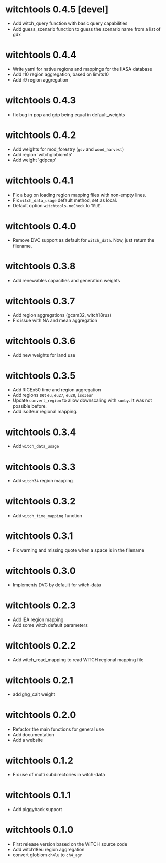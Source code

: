 # witchtools 0.4.5 [devel]
- Add witch_query function with basic query capabilities
- Add guess_scenario function to guess the scenario name from a list of gdx

# witchtools 0.4.4
- Write yaml for native regions and mappings for the IIASA database
- Add r10 region aggregation, based on limits10
- Add r9 region aggregation

# witchtools 0.4.3
- fix bug in pop and gdp being equal in default_weights

# witchtools 0.4.2
- Add weights for mod_forestry (`gsv` and `wood_harvest`)
- Add region 'witchglobiom15'
- Add weight 'gdpcap'

# witchtools 0.4.1
- Fix a bug on loading region mapping files with non-empty lines.
- Fix `witch_data_usage` default method, set as local.
- Default option `witchtools.noCheck` to `TRUE`.

# witchtools 0.4.0
- Remove DVC support as default for `witch_data`. Now, just return the filename.

# witchtools 0.3.8
- Add renewables capacities and generation weights

# witchtools 0.3.7

- Add region aggregations (gcam32, witch18rus)
- Fix issue with NA and mean aggregation

# witchtools 0.3.6

- Add new weights for land use

# witchtools 0.3.5

- Add RICEx50 time and region aggregation
- Add regions set `eu`, `eu27`, `eu28`, `iso3eur`
- Update `convert_region` to allow downscaling with `sumby`. It was not possible before.
- Add iso3eur regional mapping.

# witchtools 0.3.4

- Add `witch_data_usage`

# witchtools 0.3.3

- Add `witch34` region mapping

# witchtools 0.3.2

- Add `witch_time_mapping` function

# witchtools 0.3.1

- Fix warning and missing quote when a space is in the filename

# witchtools 0.3.0

- Implements DVC by default for witch-data

# witchtools 0.2.3

-   Add IEA region mapping
-   Add some witch default parameters

# witchtools 0.2.2

-   Add witch_read_mapping to read WITCH regional mapping file

# witchtools 0.2.1

-   add ghg_cait weight

# witchtools 0.2.0

-   Refactor the main functions for general use
-   Add documentation
-   Add a website

# witchtools 0.1.2

-   Fix use of multi subdirectories in witch-data

# witchtools 0.1.1

-   Add piggyback support

# witchtools 0.1.0

-   First release version based on the WITCH source code
-   Add witch18eu region aggregation
-   convert globiom `ch4lu` to `ch4_agr`
